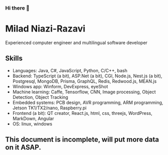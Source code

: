 ### Hi there 👋
# Milad Niazi-Razavi
Experienced computer engineer and multilingual software developer

## Skills
- Languages: Java, C#, JavaScript, Python, C/C++, bash
- Backend: TypeScript (a bit), ASP.Net (a bit), CGI, Node.js, Nest.js (a bit), Postgresql, MongoDB, Prisma, GraphQL, Redis, Redwood.js, MEAN.js
- Windows app: Winform, DevExpress, eyeShot
- Machine learning: Caffe, Tensorflow, CNN, Image processing, Object Detection, Object Tracking
- Embedded systems: PCB design, AVR programming, ARM programming, Jetson TK1/TX2/nano, Raspberry.pi
- Frontend (a bit): QT creator, React.js, html, css, threejs, WordPress, MarkDown, Angular
- OS: linux, windows

## This document is incomplete, will put more data on it ASAP.
<!--
## Summary
- 

## Education

## Experience (summery)


## Contact Information
- Email:
- Phone:
- LinkedIn:
- GitHub: 
<!--
**MNR85/MNR85** is a ✨ _special_ ✨ repository because its `README.md` (this file) appears on your GitHub profile.

Here are some ideas to get you started:

- 🔭 I’m currently working on ...
- 🌱 I’m currently learning ...
- 👯 I’m looking to collaborate on ...
- 🤔 I’m looking for help with ...
- 💬 Ask me about ...
- 📫 How to reach me: ...
- 😄 Pronouns: ...
- ⚡ Fun fact: ...
-->
